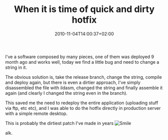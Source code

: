 ﻿---
title: "When it is time of quick and dirty hotfix"
description: ""
date: 2010-11-04T14:00:37+02:00
draft: false
tags: [Experiences]
categories: [Experiences]
---
I've a software composed by many pieces, one of them was deployed 9 month ago and works well, today we find a little bug and need to change a string in it.

The obvious solution is, take the release branch, change the string, compile and deploy again, but there is even a dirtier approach, I've simply disassembled the file with ildasm, changed the string and finally assemble it again (and clearly I changed the string even in the branch).

This saved me the need to redeploy the entire application (uploading stuff via ftp, etc etc), and I was able to do the hotfix directly in production server with a simple remote desktop.

This is probably the dirtiest patch I've made in years ![Smile](https://www.codewrecks.com/blog/wp-content/uploads/2010/11/wlEmoticon-smile.png)

alk.
